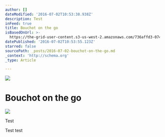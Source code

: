 ```yaml
---
author: []
dateModified: '2016-07-02T10:53:38.938Z'
description: Test
inFeed: true
title: Bouchot on the go
isBasedOnUrl: >-
  https://the-grid-user-content.s3-us-west-2.amazonaws.com/736affd3-074d-4374-838a-0c10717e49c6.jpg
datePublished: '2016-07-02T10:53:55.123Z'
starred: false
sourcePath: _posts/2016-07-02-bouchot-on-the-go.md
_context: 'http://schema.org'
_type: Article

---
```

![](https://the-grid-user-content.s3-us-west-2.amazonaws.com/736affd3-074d-4374-838a-0c10717e49c6.jpg)

# Bouchot on the go
![](https://the-grid-user-content.s3-us-west-2.amazonaws.com/17de8498-2f39-4a79-b04f-9ae40d90b2bd.jpg)

Test

Test test
